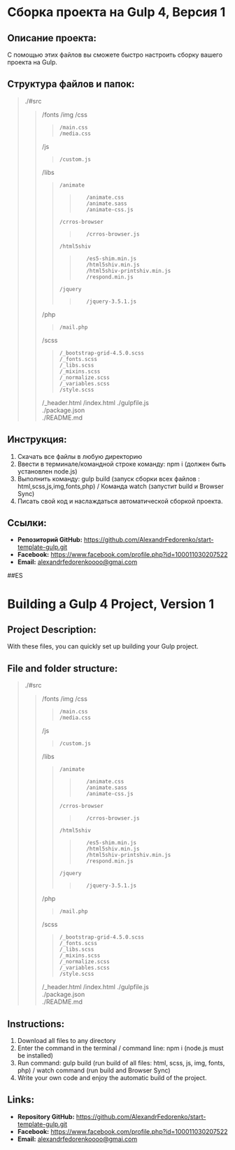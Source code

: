 # Сборка проекта на Gulp 4, Версия 1

## Описание проекта:
С помощью этих файлов вы сможете быстро настроить сборку вашего проекта на Gulp.

## Структура файлов и папок:  
>./#src  
>>   /fonts
>>	/img
>>	/css  
>>>		/main.css  
>>>		/media.css  
>>	/js  
>>>		/custom.js  
>>	/libs
>>>		/animate
>>>>		/animate.css 
>>>>		/animate.sass 
>>>>		/animate-css.js 
>>>		/crros-browser
>>>>		/crros-browser.js
>>>		/html5shiv
>>>>		/es5-shim.min.js
>>>>		/html5shiv.min.js
>>>>		/html5shiv-printshiv.min.js
>>>>		/respond.min.js
>>>		/jquery
>>>>		/jquery-3.5.1.js
>>	/php
>>>		/mail.php 
>>	/scss
>>>		/_bootstrap-grid-4.5.0.scss
>>>		/_fonts.scss
>>>		/_libs.scss
>>>		/_mixins.scss
>>>		/_normalize.scss
>>>		/_variables.scss
>>>		/style.scss
>>	/_header.html
>>	/index.html
>./gulpfile.js  
>./package.json  
>./README.md

## Инструкция:  
1. Скачать все файлы в любую директорию   
2. Ввести в терминале/командной строке команду: npm i (должен быть установлен node.js) 
3. Выполнить команду: gulp build (запуск сборки всех файлов : html,scss,js,img,fonts,php) / Команда watch (запустит build и Browser Sync) 
4. Писать свой код и наслаждаться автоматической сборкой проекта. 

## Ссылки:
* __Репозиторий GitHub:__ https://github.com/AlexandrFedorenko/start-template-gulp.git
* __Facebook:__ https://www.facebook.com/profile.php?id=100011030207522
* __Email:__ alexandrfedorenkoooo@gmai.com


##ES

# Building a Gulp 4 Project, Version 1

## Project Description:
With these files, you can quickly set up building your Gulp project.

## File and folder structure: 
>./#src  
>>   /fonts
>>	/img
>>	/css  
>>>		/main.css  
>>>		/media.css  
>>	/js  
>>>		/custom.js  
>>	/libs
>>>		/animate
>>>>		/animate.css 
>>>>		/animate.sass 
>>>>		/animate-css.js 
>>>		/crros-browser
>>>>		/crros-browser.js
>>>		/html5shiv
>>>>		/es5-shim.min.js
>>>>		/html5shiv.min.js
>>>>		/html5shiv-printshiv.min.js
>>>>		/respond.min.js
>>>		/jquery
>>>>		/jquery-3.5.1.js
>>	/php
>>>		/mail.php 
>>	/scss
>>>		/_bootstrap-grid-4.5.0.scss
>>>		/_fonts.scss
>>>		/_libs.scss
>>>		/_mixins.scss
>>>		/_normalize.scss
>>>		/_variables.scss
>>>		/style.scss
>>	/_header.html
>>	/index.html
>./gulpfile.js  
>./package.json  
>./README.md

## Instructions: 
1. Download all files to any directory  
2. Enter the command in the terminal / command line: npm i (node.js must be installed) 
3. Run command: gulp build (run build of all files: html, scss, js, img, fonts, php) / watch command (run build and Browser Sync) 
4. Write your own code and enjoy the automatic build of the project. 

## Links:
* __Repository GitHub:__ https://github.com/AlexandrFedorenko/start-template-gulp.git
* __Facebook:__ https://www.facebook.com/profile.php?id=100011030207522
* __Email:__ alexandrfedorenkoooo@gmai.com



